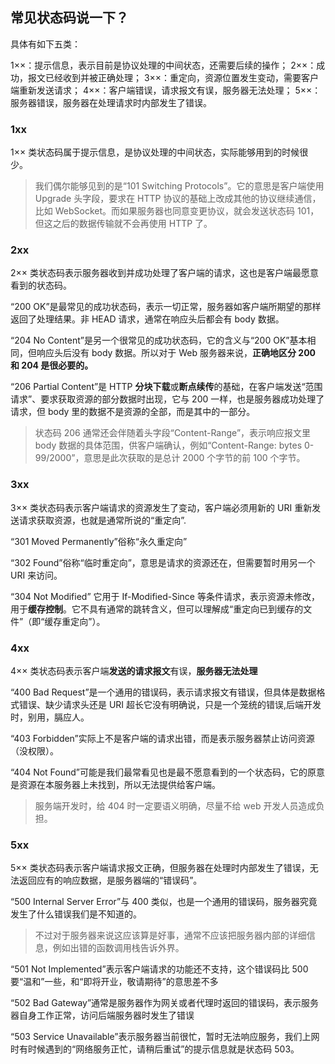 ## 常见状态码说一下？

具体有如下五类：

1××：提示信息，表示目前是协议处理的中间状态，还需要后续的操作；
2××：成功，报文已经收到并被正确处理；
3××：重定向，资源位置发生变动，需要客户端重新发送请求；
4××：客户端错误，请求报文有误，服务器无法处理；
5××：服务器错误，服务器在处理请求时内部发生了错误。

### 1xx

1×× 类状态码属于提示信息，是协议处理的中间状态，实际能够用到的时候很少。

> 我们偶尔能够见到的是“101 Switching Protocols”。它的意思是客户端使用 Upgrade 头字段，要求在 HTTP 协议的基础上改成其他的协议继续通信，比如 WebSocket。而如果服务器也同意变更协议，就会发送状态码 101，但这之后的数据传输就不会再使用 HTTP 了。

### 2xx

2×× 类状态码表示服务器收到并成功处理了客户端的请求，这也是客户端最愿意看到的状态码。

“200 OK”是最常见的成功状态码，表示一切正常，服务器如客户端所期望的那样返回了处理结果。非 HEAD 请求，通常在响应头后都会有 body 数据。

“204 No Content”是另一个很常见的成功状态码，它的含义与“200 OK”基本相同，但响应头后没有 body 数据。所以对于 Web 服务器来说，**正确地区分 200 和 204 是很必要的。**

“206 Partial Content”是 HTTP **分块下载**或**断点续传**的基础，在客户端发送“范围请求”、要求获取资源的部分数据时出现，它与 200 一样，也是服务器成功处理了请求，但 body 里的数据不是资源的全部，而是其中的一部分。

> 状态码 206 通常还会伴随着头字段“Content-Range”，表示响应报文里 body 数据的具体范围，供客户端确认，例如“Content-Range: bytes 0-99/2000”，意思是此次获取的是总计 2000 个字节的前 100 个字节。

### 3xx

3×× 类状态码表示客户端请求的资源发生了变动，客户端必须用新的 URI 重新发送请求获取资源，也就是通常所说的“重定向”.

“301 Moved Permanently”俗称“永久重定向”

“302 Found”俗称“临时重定向”，意思是请求的资源还在，但需要暂时用另一个 URI 来访问。

“304 Not Modified” 它用于 If-Modified-Since 等条件请求，表示资源未修改，用于**缓存控制**。它不具有通常的跳转含义，但可以理解成“重定向已到缓存的文件”（即“缓存重定向”）。

### 4xx

4×× 类状态码表示客户端**发送的请求报文**有误，**服务器无法处理**

“400 Bad Request”是一个通用的错误码，表示请求报文有错误，但具体是数据格式错误、缺少请求头还是 URI 超长它没有明确说，只是一个笼统的错误,后端开发时，别用，膈应人。

“403 Forbidden”实际上不是客户端的请求出错，而是表示服务器禁止访问资源（没权限）。

“404 Not Found”可能是我们最常看见也是最不愿意看到的一个状态码，它的原意是资源在本服务器上未找到，所以无法提供给客户端。

> 服务端开发时，给 404 时一定要语义明确，尽量不给 web 开发人员造成负担。

### 5xx

5×× 类状态码表示客户端请求报文正确，但服务器在处理时内部发生了错误，无法返回应有的响应数据，是服务器端的“错误码”。

“500 Internal Server Error”与 400 类似，也是一个通用的错误码，服务器究竟发生了什么错误我们是不知道的。

> 不过对于服务器来说这应该算是好事，通常不应该把服务器内部的详细信息，例如出错的函数调用栈告诉外界。

“501 Not Implemented”表示客户端请求的功能还不支持，这个错误码比 500 要“温和”一些，和“即将开业，敬请期待”的意思差不多

“502 Bad Gateway”通常是服务器作为网关或者代理时返回的错误码，表示服务器自身工作正常，访问后端服务器时发生了错误

“503 Service Unavailable”表示服务器当前很忙，暂时无法响应服务，我们上网时有时候遇到的“网络服务正忙，请稍后重试”的提示信息就是状态码 503。
